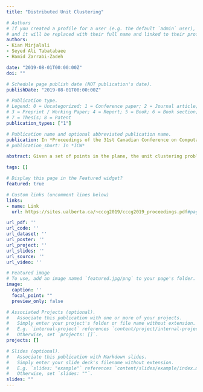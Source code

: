 ```yaml
---
title: "Distributed Unit Clustering"

# Authors
# If you created a profile for a user (e.g. the default `admin` user), write the username (folder name) here 
# and it will be replaced with their full name and linked to their profile.
authors:
- Kian Mirjalali
- Seyed Ali Tabatabaee
- Hamid Zarrabi-Zadeh

date: "2019-08-01T00:00:00Z"
doi: ""

# Schedule page publish date (NOT publication's date).
publishDate: "2019-08-01T00:00:00Z"

# Publication type.
# Legend: 0 = Uncategorized; 1 = Conference paper; 2 = Journal article;
# 3 = Preprint / Working Paper; 4 = Report; 5 = Book; 6 = Book section;
# 7 = Thesis; 8 = Patent
publication_types: ["1"]

# Publication name and optional abbreviated publication name.
publication: In *Proceedings of the 31st Canadian Conference on Computational Geometry*
# publication_short: In *ICW*

abstract: Given a set of points in the plane, the unit clustering problem asks for finding a minimum-size set of unit disks that cover the whole input set. We study the unit clustering problem in a distributed setting, where input data is partitioned among several machines. We present a (3 + ε)-approximation algorithm for the problem in the Euclidean plane, and a (4 + ε)-approximation algorithm for the problem under general Lp metric (p ≥ 1). We also study the capacitated version of the problem, where each cluster has a limited capacity for covering the points. We present a distributed algorithm for the capacitated version of the problem that achieves an approximation factor of 4 + ε in the L2 plane, and a factor of 5 + ε in general Lp metric. We also provide some complementary lower bounds.

tags: []

# Display this page in the Featured widget?
featured: true

# Custom links (uncomment lines below)
links:
- name: Link
  url: https://sites.ualberta.ca/~cccg2019/cccg2019_proceedings.pdf#page=246

url_pdf: ''
url_code: ''
url_dataset: ''
url_poster: ''
url_project: ''
url_slides: ''
url_source: ''
url_video: ''

# Featured image
# To use, add an image named `featured.jpg/png` to your page's folder. 
image:
  caption: ''
  focal_point: ""
  preview_only: false

# Associated Projects (optional).
#   Associate this publication with one or more of your projects.
#   Simply enter your project's folder or file name without extension.
#   E.g. `internal-project` references `content/project/internal-project/index.md`.
#   Otherwise, set `projects: []`.
projects: []

# Slides (optional).
#   Associate this publication with Markdown slides.
#   Simply enter your slide deck's filename without extension.
#   E.g. `slides: "example"` references `content/slides/example/index.md`.
#   Otherwise, set `slides: ""`.
slides: ""
---
```

